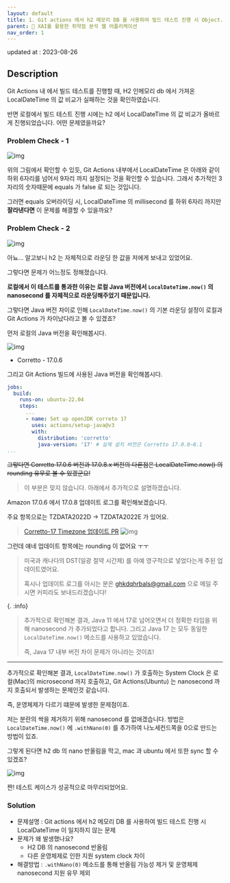 ```yaml
---
layout: default
title: 1. Git actions 에서 h2 메모리 DB 를 사용하여 빌드 테스트 진행 시 Object.equals 에러 처리 
parent: 📌 XAI를 활용한 취약점 분석 웹 어플리케이션
nav_order: 1
---
```


updated at : 2023-08-26

## Description

Git Actions 내 에서 빌드 테스트를 진행할 때, H2 인메모리 db 에서 가져온 LocalDateTime 의 값 비교가 실패하는 것을 확인하였습니다.

반면 로컬에서 빌드 테스트 진행 시에는 h2 에서 LocalDateTime 의 값 비교가 올바르게 진행되었습니다. 어떤 문제였을까요?


### Problem Check - 1

![img](../../../assets/f/3.png)

위의 그림에서 확인할 수 있듯, Git Actions 내부에서 LocalDateTime 은 아래와 같이 하위 6자리를 넘어서 9자리 까지 설정되는 것을 확인할 수 있습니다. 
그래서 추가적인 3자리의 숫자때문에 equals 가 false 로 되는 것입니다.

그러면 equals 오버라이딩 시, LocalDateTime 의 millisecond 를 하위 6자리 까지만 **잘라낸다면** 이 문제를 해결할 수 있을까요?

### Problem Check - 2

![img](../../../assets/f/2.png)

아뇨... 알고보니 h2 는 자체적으로 라운딩 한 값을 저에게 보내고 있었어요.

그렇다면 문제가 어느정도 정해졌습니다.

**로컬에서 이 테스트를 통과한 이유는 로컬 Java 버전에서 `LocalDateTime.now()` 의 nanosecond 를 자체적으로 라운딩해주었기 때문입니다.**

그렇다면 Java 버전 차이로 인해 `LocalDateTime.now()` 의 기본 라운딩 설정이 로컬과 Git Actions 가 차이났다라고 볼 수 있겠죠?

먼저 로컬의 Java 버전을 확인해봅시다.

![img](../../../assets/f/5.png)

* Corretto - 17.0.6

그리고 Git Actions 빌드에 사용된 Java 버전을 확인해봅시다.

```yaml
jobs:
  build:
    runs-on: ubuntu-22.04
    steps:
      ...
      - name: Set up openJDK correto 17
        uses: actions/setup-java@v3
        with:
          distribution: 'corretto'
          java-version: '17' # 실제 설치 버전은 Corretto 17.0.8~8.1
...
```

~~그렇다면 Corretto 17.0.6 버전과 17.0.8.x 버전의 다른점은 LocalDateTime.now() 의 rounding 유무로 볼 수 있겠군요!~~ 
> 이 부분은 맞지 않습니다. 아래에서 추가적으로 설명하겠습니다.

Amazon 17.0.6 에서 17.0.8 업데이트 로그를 확인해보겠습니다.

주요 항목으로는 TZDATA2022D -> TZDATA2022E 가 있어요.
> [Corretto-17 Timezone 업데이트 PR](https://github.com/corretto/corretto-17/pull/99/files)
> ![img](../../../assets/f/7.png)

그런데 얘네 업데이트 항목에는 rounding 이 없어요 ㅜㅜ
> 미국과 캐나다의 DST(일광 절약 시간제) 를 아예 영구적으로 넣었다는게 주된 업데이트였어요.
> 
> 혹시나 업데이트 로그를 아시는 분은 ghkdqhrbals@gmail.com 으로 메일 주시면 커피라도 보내드리겠습니다!

{. :info}
> 추가적으로 확인해본 결과, Java 11 에서 17로 넘어오면서 더 정확한 타임을 위해 nanosecond 가 추가되었다고 합니다.
> 그리고 Java 17 는 모두 동일한 `LocalDateTime.now()` 메소드를 사용하고 있었습니다.
> 
> 즉, Java 17 내부 버전 차이 문제가 아니라는 것이죠!

-----

추가적으로 확인해본 결과, `LocalDateTime.now()` 가 호출하는 System Clock 은 로컬(Mac)의 microsecond 까지 호출하고, Git Actions(Ubuntu) 는 nanosecond 까지 호출되서 발생하는 문제인것 같습니다.

즉, 운영체제가 다르기 떄문에 발생한 문제점이죠.

저는 분란의 싹을 제거하기 위해 nanosecond 를 없애겠습니다. 방법은 `LocalDateTime.now()` 에 `.withNano(0)` 를 추가하여 나노세컨드쪽을 0으로 만드는 방법이 있죠.

그렇게 된다면 h2 db 의 nano 반올림을 막고, mac 과 ubuntu 에서 또한 sync 할 수 있겠죠?

![img](../../../assets/f/8.png)

짠! 테스트 케이스가 성공적으로 마무리되었어요.

### Solution

* 문제설명 : Git actions 에서 h2 메모리 DB 를 사용하여 빌드 테스트 진행 시 LocalDateTime 이 일치하지 않는 문제
* 문제가 왜 발생했나요?
  * H2 DB 의 nanosecond 반올림
  * 다른 운영체제로 인한 지원 system clock 차이
* 해결방법 : `.withNano(0)` 메소드를 통해 반올림 가능성 제거 및 운영체제 nanosecond 지원 유무 제외 